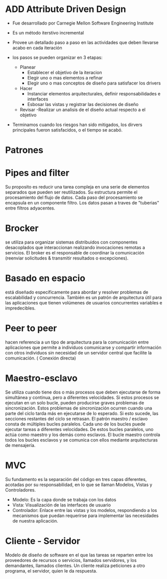 # ADD Attribute Driven Design

- Fue desarrollado por Carnegie Mellon Software Engineering Institute
- Es un método iterstivo incremental
- Provee un detallado paso a paso en las actividades que deben llevarse acabo en cada iteración
- los pasos se pueden organizar en 3 etapas:
	- Planear
		- Establecer el objetivo de la iteracion
		- Elegir uno o mas elementos a refinar
		- Elegir uno o mas conceptos de diseño para satisfacer los drivers
	- Hacer
		- Instanciar elementos arquitecturales, definir responsabilidades e interfaces
		- Esbosar las vistas y registrar las decisiones de diseño
	- Revisar
		-Realizar un analisis de el diseño actual respecto a el objetivo
		
- Terminamos cuando los riesgos han sido mitigados, los dirvers principales fueron satisfacidos, o el tiempo se acabó.

# Patrones

# Pipes and filter

Su proposito es reducir una tarea compleja en una serie de elementos separados que pueden ser reutilizados.
Su estructura permite el procesamiento del flujo de datos. Cada paso del procesamiento se encapsula en un componente 
filtro. Los datos pasan a traves de "tuberias" entre filtros adyacentes.

# Brocker

se utiliza para organizar sistemas distribuidos con componentes desacoplados que interaccionan realizando invocaciones remotas a servicios. 
El broker es el responsable de coordinar la comunicación (reenviar solicitudes & transmitir resultados o excepciones).

# Basado en espacio

está diseñado específicamente para abordar y resolver problemas de escalabilidad y concurrencia. 
También es un patrón de arquitectura útil para las aplicaciones que tienen volúmenes de usuarios concurrentes variables e impredecibles.

# Peer to peer

hacen referencia a un tipo de arquitectura para la comunicación entre aplicaciones que permite a individuos comunicarse y compartir 
información con otros individuos sin necesidad de un servidor central que facilite la comunicación. ( Conexión directa)

# Maestro-esclavo

Se utiliza cuando tiene dos o más procesos que deben ejecutarse de forma simultánea y continua, pero a diferentes velocidades. 
Si estos procesos se ejecutan en un solo bucle, pueden producirse graves problemas de sincronización. 
Estos problemas de sincronización ocurren cuando una parte del ciclo tarda más en ejecutarse de lo esperado. 
Si esto sucede, las secciones restantes del ciclo se retrasan. El patrón maestro / esclavo consta de múltiples bucles paralelos. 
Cada uno de los bucles puede ejecutar tareas a diferentes velocidades. De estos bucles paralelos, uno actúa como maestro y los demás como esclavos.
 El bucle maestro controla todos los bucles esclavos y se comunica con ellos mediante arquitecturas de mensajería.
 
# MVC

Su fundamento es la separación del código en tres capas diferentes, acotadas por su responsabilidad, 
en lo que se llaman Modelos, Vistas y Controladores. 

- Modelo: Es la capa donde se trabaja con los datos
- Vista: Visualización de las interfaces de usuario
- Controlador: Enlace entre las vistas y los modelos, respondiendo a los mecanismos que puedan requerirse para implementar 
	las necesidades de nuestra aplicación.
	
# Cliente - Servidor

Modelo de diseño de software en el que las tareas se reparten entre los proveedores de recursos o servicios, llamados servidores, 
y los demandantes, llamados clientes. Un cliente realiza peticiones a otro programa, el servidor, quien le da respuesta.